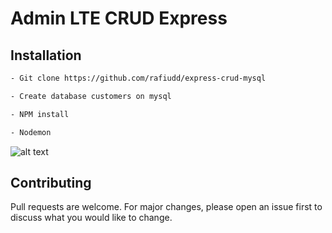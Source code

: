 # Admin LTE CRUD Express


## Installation



```bash
- Git clone https://github.com/rafiudd/express-crud-mysql

- Create database customers on mysql

- NPM install

- Nodemon
```
![alt text](https://github.com/rafiudd/express-crud-mysql/blob/master/1.png)

## Contributing
Pull requests are welcome. For major changes, please open an issue first to discuss what you would like to change.
